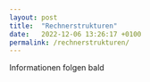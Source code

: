 ```yaml
---
layout: post
title:  "Rechnerstrukturen"
date:   2022-12-06 13:26:17 +0100
permalink: /rechnerstrukturen/
---
```

Informationen folgen bald
